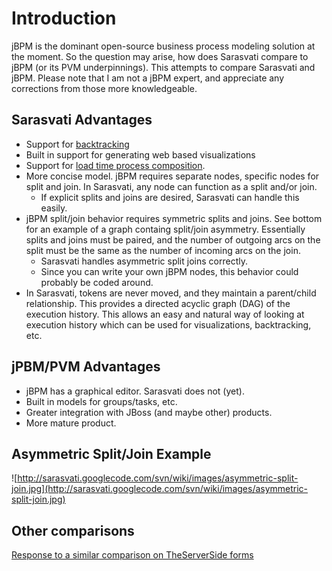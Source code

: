 

# Introduction #

jBPM is the dominant open-source business process modeling solution at the moment. So the question may arise, how does Sarasvati compare to jBPM (or its PVM underpinnings). This attempts to compare Sarasvati and jBPM. Please note that I am not a jBPM expert, and appreciate any corrections from those more knowledgeable.

## Sarasvati Advantages ##

  * Support for [backtracking](Backtracking.md)
  * Built in support for generating web based visualizations
  * Support for [load time process composition](http://code.google.com/p/sarasvati/wiki/EngineConcepts#Graph_Composition_and_Nested_Processes).
  * More concise model. jBPM requires separate nodes, specific nodes for split and join. In Sarasvati, any node can function as a split and/or join.
    * If explicit splits and joins are desired, Sarasvati can handle this easily.
  * jBPM split/join behavior requires symmetric splits and joins. See bottom for an example of a graph containg split/join asymmetry. Essentially splits and joins must be paired, and the number of outgoing arcs on the split must be the same as the number of incoming arcs on the join.
    * Sarasvati handles asymmetric split joins correctly.
    * Since you can write your own jBPM nodes, this behavior could probably be coded around.
  * In Sarasvati, tokens are never moved, and they maintain a parent/child relationship. This provides a directed acyclic graph (DAG) of the execution history. This allows an easy and natural way of looking at execution history which can be used for visualizations, backtracking, etc.

## jPBM/PVM Advantages ##

  * jBPM has a graphical editor. Sarasvati does not (yet).
  * Built in models for groups/tasks, etc.
  * Greater integration with JBoss (and maybe other) products.
  * More mature product.

## Asymmetric Split/Join Example ##

![http://sarasvati.googlecode.com/svn/wiki/images/asymmetric-split-join.jpg](http://sarasvati.googlecode.com/svn/wiki/images/asymmetric-split-join.jpg)

## Other comparisons ##
[Response to a similar comparison on TheServerSide forms](http://www.theserverside.com/news/thread.tss?thread_id=51707#276579)